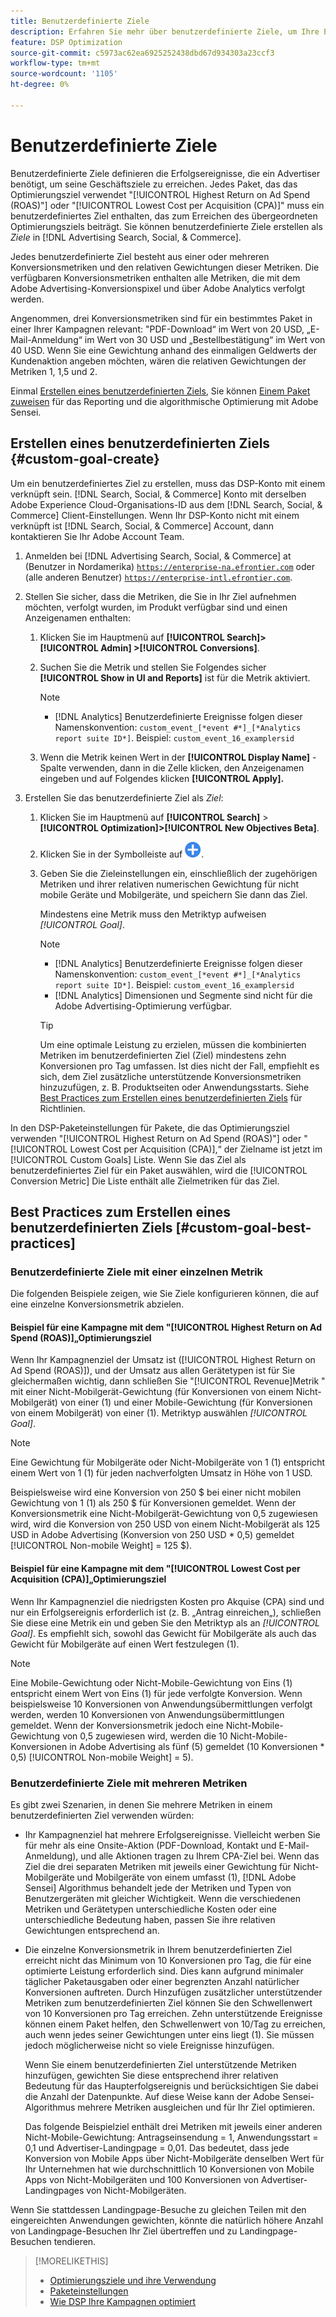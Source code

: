 ```yaml
---
title: Benutzerdefinierte Ziele
description: Erfahren Sie mehr über benutzerdefinierte Ziele, um Ihre Erfolgsereignisse in Paketen zu definieren, die für den niedrigsten CPA oder den höchsten ROAS optimiert sind.
feature: DSP Optimization
source-git-commit: c5973ac62ea6925252438dbd67d934303a23ccf3
workflow-type: tm+mt
source-wordcount: '1105'
ht-degree: 0%

---
```


# Benutzerdefinierte Ziele

Benutzerdefinierte Ziele definieren die Erfolgsereignisse, die ein Advertiser benötigt, um seine Geschäftsziele zu erreichen. Jedes Paket, das das Optimierungsziel verwendet &quot;[!UICONTROL Highest Return on Ad Spend (ROAS)"] oder &quot;[!UICONTROL Lowest Cost per Acquisition (CPA)]&quot; muss ein benutzerdefiniertes Ziel enthalten, das zum Erreichen des übergeordneten Optimierungsziels beiträgt. Sie können benutzerdefinierte Ziele erstellen als *Ziele* in [!DNL Advertising Search, Social, & Commerce].

<!-- update image or omit it

![custom goals](/help/dsp/assets/objective-goals.png)
 -->

Jedes benutzerdefinierte Ziel besteht aus einer oder mehreren Konversionsmetriken und den relativen Gewichtungen dieser Metriken. Die verfügbaren Konversionsmetriken enthalten alle Metriken, die mit dem Adobe Advertising-Konversionspixel und über Adobe Analytics verfolgt werden.

Angenommen, drei Konversionsmetriken sind für ein bestimmtes Paket in einer Ihrer Kampagnen relevant: &quot;PDF-Download“ im Wert von 20 USD, „E-Mail-Anmeldung“ im Wert von 30 USD und „Bestellbestätigung“ im Wert von 40 USD. Wenn Sie eine Gewichtung anhand des einmaligen Geldwerts der Kundenaktion angeben möchten, wären die relativen Gewichtungen der Metriken 1, 1,5 und 2.

Einmal [Erstellen eines benutzerdefinierten Ziels](#custom-goal-create), Sie können [Einem Paket zuweisen](/help/dsp/campaign-management/packages/package-settings.md) für das Reporting und die algorithmische Optimierung mit Adobe Sensei.

## Erstellen eines benutzerdefinierten Ziels {#custom-goal-create}

Um ein benutzerdefiniertes Ziel zu erstellen, muss das DSP-Konto mit einem verknüpft sein. [!DNL Search, Social, & Commerce] Konto mit derselben Adobe Experience Cloud-Organisations-ID aus dem [!DNL Search, Social, & Commerce] Client-Einstellungen. Wenn Ihr DSP-Konto nicht mit einem verknüpft ist [!DNL Search, Social, & Commerce] Account, dann kontaktieren Sie Ihr Adobe Account Team.

1. Anmelden bei [!DNL Advertising Search, Social, & Commerce] at (Benutzer in Nordamerika) [`https://enterprise-na.efrontier.com`](https://enterprise-na.efrontier.com) oder (alle anderen Benutzer) [`https://enterprise-intl.efrontier.com`](https://enterprise-intl.efrontier.com).

1. Stellen Sie sicher, dass die Metriken, die Sie in Ihr Ziel aufnehmen möchten, verfolgt wurden, im Produkt verfügbar sind und einen Anzeigenamen enthalten:

   1. Klicken Sie im Hauptmenü auf **[!UICONTROL Search]> [!UICONTROL Admin] >[!UICONTROL Conversions]**.

   1. Suchen Sie die Metrik und stellen Sie Folgendes sicher **[!UICONTROL Show in UI and Reports]** ist für die Metrik aktiviert.

      >[!NOTE]
      >
      >* [!DNL Analytics] Benutzerdefinierte Ereignisse folgen dieser Namenskonvention: `custom_event_[*event #*]_[*Analytics report suite ID*]`. Beispiel: `custom_event_16_examplersid`

   1. Wenn die Metrik keinen Wert in der **[!UICONTROL Display Name]** -Spalte verwenden, dann in die Zelle klicken, den Anzeigenamen eingeben und auf Folgendes klicken **[!UICONTROL Apply].**

1. Erstellen Sie das benutzerdefinierte Ziel als *Ziel*:

   1. Klicken Sie im Hauptmenü auf **[!UICONTROL Search]** > **[!UICONTROL Optimization]>[!UICONTROL New Objectives Beta]**.

   1. Klicken Sie in der Symbolleiste auf ![Erstellen](/help/dsp/assets/create-search-ui.png "Erstellen").

   1. Geben Sie die Zieleinstellungen ein, einschließlich der zugehörigen Metriken und ihrer relativen numerischen Gewichtung für nicht mobile Geräte und Mobilgeräte, und speichern Sie dann das Ziel.

      Mindestens eine Metrik muss den Metriktyp aufweisen *[!UICONTROL Goal]*.

      >[!NOTE]
      >
      >* [!DNL Analytics] Benutzerdefinierte Ereignisse folgen dieser Namenskonvention: `custom_event_[*event #*]_[*Analytics report suite ID*]`. Beispiel: `custom_event_16_examplersid`
      >* [!DNL Analytics] Dimensionen und Segmente sind nicht für die Adobe Advertising-Optimierung verfügbar.

      >[!TIP]
      >
      >Um eine optimale Leistung zu erzielen, müssen die kombinierten Metriken im benutzerdefinierten Ziel (Ziel) mindestens zehn Konversionen pro Tag umfassen. Ist dies nicht der Fall, empfiehlt es sich, dem Ziel zusätzliche unterstützende Konversionsmetriken hinzuzufügen, z. B. Produktseiten oder Anwendungsstarts. Siehe [Best Practices zum Erstellen eines benutzerdefinierten Ziels](#custom-goal-best-practices) für Richtlinien.

In den DSP-Paketeinstellungen für Pakete, die das Optimierungsziel verwenden &quot;[!UICONTROL Highest Return on Ad Spend (ROAS)"] oder &quot;[!UICONTROL Lowest Cost per Acquisition (CPA)],“ der Zielname ist jetzt im [!UICONTROL Custom Goals] Liste. Wenn Sie das Ziel als benutzerdefiniertes Ziel für ein Paket auswählen, wird die [!UICONTROL Conversion Metric] Die Liste enthält alle Zielmetriken für das Ziel.

## Best Practices zum Erstellen eines benutzerdefinierten Ziels [#custom-goal-best-practices]

### Benutzerdefinierte Ziele mit einer einzelnen Metrik

Die folgenden Beispiele zeigen, wie Sie Ziele konfigurieren können, die auf eine einzelne Konversionsmetrik abzielen.

#### Beispiel für eine Kampagne mit dem &quot;[!UICONTROL Highest Return on Ad Spend (ROAS)]„Optimierungsziel

Wenn Ihr Kampagnenziel der Umsatz ist ([!UICONTROL Highest Return on Ad Spend (ROAS)]), und der Umsatz aus allen Gerätetypen ist für Sie gleichermaßen wichtig, dann schließen Sie &quot;[!UICONTROL Revenue]Metrik &quot; mit einer Nicht-Mobilgerät-Gewichtung (für Konversionen von einem Nicht-Mobilgerät) von einer (1) und einer Mobile-Gewichtung (für Konversionen von einem Mobilgerät) von einer (1). Metriktyp auswählen *[!UICONTROL Goal]*.

<!-- update image or delete 

![example of a ROAS custom goal with a single conversion metric](/help/dsp/assets/custom-goal-roas.png)

-->

>[!NOTE]
>
> Eine Gewichtung für Mobilgeräte oder Nicht-Mobilgeräte von 1 (1) entspricht einem Wert von 1 (1) für jeden nachverfolgten Umsatz in Höhe von 1 USD.
>
> Beispielsweise wird eine Konversion von 250 $ bei einer nicht mobilen Gewichtung von 1 (1) als 250 $ für Konversionen gemeldet. Wenn der Konversionsmetrik eine Nicht-Mobilgerät-Gewichtung von 0,5 zugewiesen wird, wird die Konversion von 250 USD von einem Nicht-Mobilgerät als 125 USD in Adobe Advertising (Konversion von 250 USD * 0,5) gemeldet [!UICONTROL Non-mobile Weight] = 125 $).

#### Beispiel für eine Kampagne mit dem &quot;[!UICONTROL Lowest Cost per Acquisition (CPA)]„Optimierungsziel

Wenn Ihr Kampagnenziel die niedrigsten Kosten pro Akquise (CPA) sind und nur ein Erfolgsereignis erforderlich ist (z. B. „Antrag einreichen„), schließen Sie diese eine Metrik ein und geben Sie den Metriktyp als an *[!UICONTROL Goal]*. Es empfiehlt sich, sowohl das Gewicht für Mobilgeräte als auch das Gewicht für Mobilgeräte auf einen Wert festzulegen (1).

<!-- update image or delete 

![example of a CPA custom goal with a single conversion metric](/help/dsp/assets/custom-goal-roas.png)

-->

>[!NOTE]
>
> Eine Mobile-Gewichtung oder Nicht-Mobile-Gewichtung von Eins (1) entspricht einem Wert von Eins (1) für jede verfolgte Konversion. Wenn beispielsweise 10 Konversionen von Anwendungsübermittlungen verfolgt werden, werden 10 Konversionen von Anwendungsübermittlungen gemeldet. Wenn der Konversionsmetrik jedoch eine Nicht-Mobile-Gewichtung von 0,5 zugewiesen wird, werden die 10 Nicht-Mobile-Konversionen in Adobe Advertising als fünf (5) gemeldet (10 Konversionen * 0,5) [!UICONTROL Non-mobile Weight] = 5).

### Benutzerdefinierte Ziele mit mehreren Metriken

Es gibt zwei Szenarien, in denen Sie mehrere Metriken in einem benutzerdefinierten Ziel verwenden würden:

* Ihr Kampagnenziel hat mehrere Erfolgsereignisse. Vielleicht werben Sie für mehr als eine Onsite-Aktion (PDF-Download, Kontakt und E-Mail-Anmeldung), und alle Aktionen tragen zu Ihrem CPA-Ziel bei. Wenn das Ziel die drei separaten Metriken mit jeweils einer Gewichtung für Nicht-Mobilgeräte und Mobilgeräte von einem umfasst (1), [!DNL Adobe Sensei] Algorithmus behandelt jede der Metriken und Typen von Benutzergeräten mit gleicher Wichtigkeit. Wenn die verschiedenen Metriken und Gerätetypen unterschiedliche Kosten oder eine unterschiedliche Bedeutung haben, passen Sie ihre relativen Gewichtungen entsprechend an.

<!-- update image or delete it and adjust the wording above

   ![example of a custom goal with multiple metrics](/help/dsp/assets/custom-goal-multiple-properties.png)

-->

* Die einzelne Konversionsmetrik in Ihrem benutzerdefinierten Ziel erreicht nicht das Minimum von 10 Konversionen pro Tag, die für eine optimierte Leistung erforderlich sind. Dies kann aufgrund minimaler täglicher Paketausgaben oder einer begrenzten Anzahl natürlicher Konversionen auftreten. Durch Hinzufügen zusätzlicher unterstützender Metriken zum benutzerdefinierten Ziel können Sie den Schwellenwert von 10 Konversionen pro Tag erreichen. Zehn unterstützende Ereignisse können einem Paket helfen, den Schwellenwert von 10/Tag zu erreichen, auch wenn jedes seiner Gewichtungen unter eins liegt (1). Sie müssen jedoch möglicherweise nicht so viele Ereignisse hinzufügen.

  Wenn Sie einem benutzerdefinierten Ziel unterstützende Metriken hinzufügen, gewichten Sie diese entsprechend ihrer relativen Bedeutung für das Haupterfolgsereignis und berücksichtigen Sie dabei die Anzahl der Datenpunkte. Auf diese Weise kann der Adobe Sensei-Algorithmus mehrere Metriken ausgleichen und für Ihr Ziel optimieren.

  Das folgende Beispielziel enthält drei Metriken mit jeweils einer anderen Nicht-Mobile-Gewichtung: Antragseinsendung = 1, Anwendungsstart = 0,1 und Advertiser-Landingpage = 0,01. Das bedeutet, dass jede Konversion von Mobile Apps über Nicht-Mobilgeräte denselben Wert für Ihr Unternehmen hat wie durchschnittlich 10 Konversionen von Mobile Apps von Nicht-Mobilgeräten und 100 Konversionen von Advertiser-Landingpages von Nicht-Mobilgeräten.

<!-- update image or delete it and adjust the wording above

   ![example of a custom goal with multiple metrics](/help/dsp/assets/custom-goal-multiple-properties2.png)

-->

Wenn Sie stattdessen Landingpage-Besuche zu gleichen Teilen mit den eingereichten Anwendungen gewichten, könnte die natürlich höhere Anzahl von Landingpage-Besuchen Ihr Ziel übertreffen und zu Landingpage-Besuchen tendieren.<!--reword-->

>[!MORELIKETHIS]
>
>* [Optimierungsziele und ihre Verwendung](optimization-goals.md)
>* [Paketeinstellungen](/help/dsp/campaign-management/packages/package-settings.md)
> * [Wie DSP Ihre Kampagnen optimiert](optimization-how-dsp-optimizes-campaigns.md)

